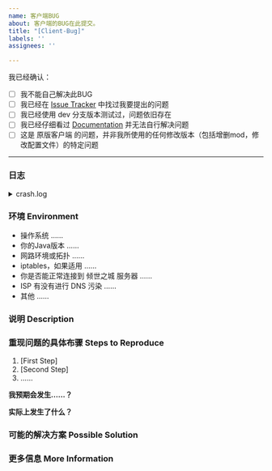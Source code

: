 ```yaml
---
name: 客户端BUG
about: 客户端的BUG在此提交。
title: "[Client-Bug]"
labels: ''
assignees: ''

---
```


<!-- 感谢你向 倾世之城 提交 issue！ -->
<!-- 在 [ ] 内添加x使 [ ] 变成 [x] 来勾选复选框 您可以使用上方的Preview来预览显示效果-->
我已经确认： <!--在提交之前，请确认：-->
- [ ] 我不能自己解决此BUG <!--如果你可以自己 debug 并解决的话，提交 PR 吧！-->
- [ ] 我已经在 [Issue Tracker](……/) 中找过我要提出的问题
- [ ] 我已经使用 dev 分支版本测试过，问题依旧存在
- [ ] 我已经仔细看过 [Documentation](https://github.com/0xc0000142/QSZC/wiki) 并无法自行解决问题
- [ ] 这是 原版客户端 的问题，并非我所使用的任何修改版本（包括增删mod，修改配置文件）的特定问题

<!-- 请注意，如果你并没有遵照这个 issue template 填写内容，我们将直接关闭这个 issue。-->



------------------------------------------------------------------

<!-- 
请附上任何可以帮助我们解决这个问题的信息，如果我们收到的信息不足，我们将对这个 issue 加上 *Needs more information* 标记并在收到更多资讯之前关闭 issue。
Make sure to add **all the information needed to understand the bug** so that someone can help. If the info is missing we'll add the 'Needs more information' label and close the issue until there is enough information.
-->

### 日志
<!--
在下方附上 倾世之城-客户端 崩溃或报错后日志文件的内容
   
-->
<details>
  <summary>crash.log</summary>

```yaml
在此处附上你的日志
```

</details>


### 环境 Environment

* 操作系统 <!-- 如果您不知道如何获取系统版本，请百度搜索 -->
……
* 你的Java版本 <!-- Command: java.exe -version 2 -->
……
* 网路环境或拓扑 <!-- ipconfig /all -->
……
* iptables，如果适用 
……
* 你是否能正常连接到 倾世之城 服务器 <!-- yes or no -->
……
* ISP 有没有进行 DNS 污染 
……
* 其他 
……

### 说明 Description

<!--
请详细、清晰地表达你要提出的论述，例如这个问题如何影响到你？你想实现什么功能？
-->

### 重现问题的具体布骤 Steps to Reproduce

1. [First Step]
2. [Second Step]
3. ……

**我预期会发生……？**
<!-- **Expected behavior:** [What you expected to happen] -->

**实际上发生了什么？**
<!-- **Actual behavior:** [What actually happened] -->

### 可能的解决方案 Possible Solution
<!-- 此项非必须，但是如果你有想法的话欢迎提出。 -->
<!-- Not obligatory, but suggest a fix/reason for the bug, -->
<!-- or ideas how to implement the addition or change -->

### 更多信息 More Information
